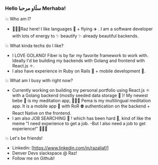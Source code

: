 
### Hello سڵاو مرحبا Merhaba! 

💥  Who am I?

   - 👩🏽‍💻Raz here! I like languages 🧠 + flying ✈️ . I am a software developer with lots of energy to ✨ beautify ✨ already beautiful backends.

💥  What kinda techs do I like?

   - I LOVE GOLANG! Fiber is by far my favorite framework to work with. Ideally I'd be building my backends with Golang and frontend with React.js ⚛️.
   - I also have experience in Ruby on Rails 💎 + mobile development 📱.

💥  What am I busy with right now?

   - Currently working on building my personal portfolio using React.js ⚛️ with a Golang backend (mostly seeded data storage 🍪 )! My newest bebe 🐣 is my meditation app, 🧘🏽‍♂️ Pema is my multilingual meditation app. It is a mobile app 📱 with RoR ⛔️ authentication on the backend + React Native on the frontend.
   - I am also JOB SEARCHING 🔦 ! which has been hard 🗿, kind of like the meme "I need experience to get a job. -But I also need a job to get experience!" 🤷🏽‍♀️

💥  Let's be friends!

- Linkedin: [https://www.linkedin.com/in/razaljaf/]
- Denver Devs slackspace @ Raz!
- Follow me on Github!
